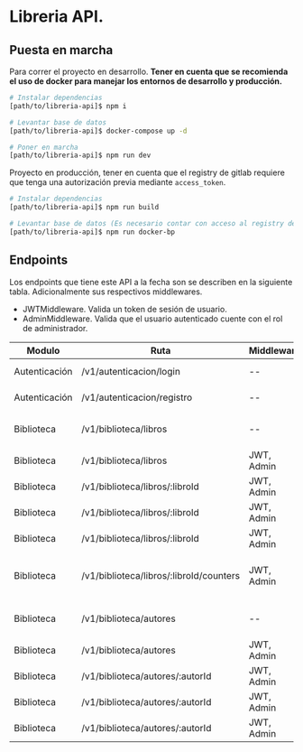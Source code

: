 # Libreria API.

## Puesta en marcha
Para correr el proyecto en desarrollo. **Tener en cuenta que se recomienda el uso de docker para manejar los entornos de desarrollo y producción.**

```bash
# Instalar dependencias
[path/to/libreria-api]$ npm i

# Levantar base de datos
[path/to/libreria-api]$ docker-compose up -d

# Poner en marcha
[path/to/libreria-api]$ npm run dev
```

Proyecto en producción, tener en cuenta que el registry de gitlab requiere que tenga una autorización previa mediante `access_token`.

```bash
# Instalar dependencias
[path/to/libreria-api]$ npm run build

# Levantar base de datos (Es necesario contar con acceso al registry de gitlab)
[path/to/libreria-api]$ npm run docker-bp
```

## Endpoints
Los endpoints que tiene este API a la fecha son se describen en la siguiente tabla. Adicionalmente sus respectivos middlewares.

* JWTMiddleware. Valida un token de sesión de usuario.
* AdminMiddleware. Valida que el usuario autenticado cuente con el rol de administrador.


| Modulo        | Ruta                             | Middleware | Método  | Descripción          |
|---------------|----------------------------------|------------|---------|----------------------|
| Autenticación | /v1/autenticacion/login          | --         | POST    | Autentica un usuario |
| Autenticación | /v1/autenticacion/registro       | --         | POST    | Registra un usuario  |
| Biblioteca    | /v1/biblioteca/libros            | --         | GET     | Lista los libros disponibles |
| Biblioteca    | /v1/biblioteca/libros            | JWT, Admin | POST    | Crea un nuevo libro |
| Biblioteca    | /v1/biblioteca/libros/:libroId   | JWT, Admin | GET     | Detalla un libro    |
| Biblioteca    | /v1/biblioteca/libros/:libroId   | JWT, Admin | POST    | Edita un libro      |
| Biblioteca    | /v1/biblioteca/libros/:libroId   | JWT, Admin | DELETE  | Borra un libro      |
| Biblioteca    | /v1/biblioteca/libros/:libroId/counters | JWT, Admin | POST  | Actualiza lines y reserva un libro |
| Biblioteca    | /v1/biblioteca/autores            | --         | GET     | Lista los autor disponibles |
| Biblioteca    | /v1/biblioteca/autores            | JWT, Admin | POST    | Crea un nuevo autor |
| Biblioteca    | /v1/biblioteca/autores/:autorId   | JWT, Admin | GET     | Detalla un autor    |
| Biblioteca    | /v1/biblioteca/autores/:autorId   | JWT, Admin | POST    | Edita un autor      |
| Biblioteca    | /v1/biblioteca/autores/:autorId   | JWT, Admin | DELETE  | Borra un autor      |